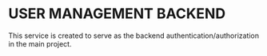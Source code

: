 # USER MANAGEMENT BACKEND

This service is created to serve as the backend authentication/authorization in the main project.
